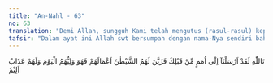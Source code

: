 ```yaml
---
title: "An-Nahl - 63"
no: 63
translation: "Demi Allah, sungguh Kami telah mengutus (rasul-rasul) kepada umat-umat sebelum engkau (Muhammad), tetapi setan menjadikan terasa indah bagi mereka perbuatan mereka (yang buruk), sehingga dia (setan) menjadi pemimpin mereka pada hari ini dan mereka akan mendapat azab yang sangat pedih."
tafsir: "Dalam ayat ini Allah swt bersumpah dengan nama-Nya sendiri bahwa Dia sungguh telah mengutus banyak rasul kepada umat-umat sebelum Nabi Muhammad. Para rasul itu mengajak mereka untuk beriman dan beribadah kepada Allah swt. Akan tetapi, umat-umat itu telah tertipu oleh tipu daya setan sehingga mereka menyangka perbuatan-perbuatan mereka baik, padahal sebetulnya perbuatan jahat. Setan itulah akhirnya yang menjadi teman mereka, dan akan menemani mereka masuk ke dalam neraka."
---
```


تَاللّٰهِ لَقَدْ اَرْسَلْنَآ اِلٰٓى اُمَمٍ مِّنْ قَبْلِكَ فَزَيَّنَ لَهُمُ الشَّيْطٰنُ اَعْمَالَهُمْ فَهُوَ وَلِيُّهُمُ الْيَوْمَ وَلَهُمْ عَذَابٌ اَلِيْمٌ 
